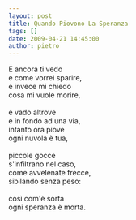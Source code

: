 ```yaml
---
layout: post
title: Quando Piovono La Speranza
tags: []
date: 2009-04-21 14:45:00
author: pietro
---
```

E ancora ti vedo<br/>e come vorrei sparire,<br/>e invece mi chiedo<br/>cosa mi vuole morire,<br/><br/>e vado altrove<br/>e in fondo ad una via,<br/>intanto ora piove<br/>ogni nuvola è tua,<br/><br/>piccole gocce<br/>s'infiltrano nel caso,<br/>come avvelenate frecce,<br/>sibilando senza peso:<br/><br/>così com'è sorta<br/>ogni speranza è morta.

